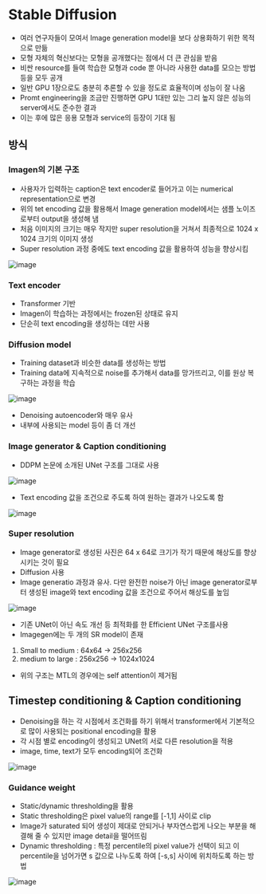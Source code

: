 # Stable Diffusion

- 여러 연구자들이 모여서 Image generation model을 보다 상용화하기 위한 목적으로 만듦
- 모형 자체의 혁신보다는 모형을 공개했다는 점에서 더 큰 관심을 받음
- 비싼 resource를 들여 학습한 모형과 code 뿐 아니라 사용한 data를 모으는 방법 등을 모두 공개
- 일반 GPU 1장으로도 충분히 추론할 수 있을 정도로 효율적이며 성능이 잘 나옴
- Promt engineering을 조금만 진행하면 GPU 1대만 있는 그리 높지 않은 성능의 server에서도 준수한 결과
- 이는 후에 많은 응용 모형과 service의 등장이 기대 됨

## 방식

### Imagen의 기본 구조
- 사용자가 입력하는 caption은 text encoder로 들어가고 이는 numerical representation으로 변경
- 위의 tet encoding 값을 활용해서 Image generation model에서는 샘플 노이즈로부터 output을 생성해 냄
- 처음 이미지의 크기는 매우 작지만 super resolution을 거쳐서 최종적으로 1024 x 1024 크기의 이미지 생성
- Super resolution 과정 중에도 text encoding 값을 활용하여 성능을 향상시킴

![image](https://user-images.githubusercontent.com/80622859/204794471-62eed031-70eb-491f-9313-bd1e9365881a.png)

### Text encoder
- Transformer 기반
- Imagen이 학습하는 과정에서는 frozen된 상태로 유지
- 단순히 text encoding을 생성하는 데만 사용

### Diffusion model
- Training dataset과 비슷한 data를 생성하는 방법
- Training data에 지속적으로 noise를 추가해서 data를 망가뜨리고, 이를 원상 복구하는 과정을 학습

![image](https://user-images.githubusercontent.com/80622859/206161609-7d384fd9-b32f-4133-8ced-600ece8755ab.png)

- Denoising autoencoder와 매우 유사
- 내부에 사용되는 model 등이 좀 더 개선

### Image generator & Caption conditioning
- DDPM 논문에 소개된 UNet 구조를 그대로 사용

![image](https://user-images.githubusercontent.com/80622859/206161903-4f79909e-be16-4457-99b3-7a264a35d4ed.png)

- Text encoding 값을 조건으로 주도록 하여 원하는 결과가 나오도록 함

![image](https://user-images.githubusercontent.com/80622859/206162042-fddec6d4-8e57-4b96-a1d3-976a7961152d.png)

### Super resolution
- Image generator로 생성된 사진은 64 x 64로 크기가 작기 때문에 해상도를 향상시키는 것이 필요
- Diffusion 사용
- Image generatio 과정과 유사. 다만 완전한 noise가 아닌 image generator로부터 생성된 image와 text encoding 값을 조건으로 주어서 해상도를 높임

![image](https://user-images.githubusercontent.com/80622859/206162716-ba176156-d05b-40e3-9054-4a83334202f8.png)

- 기존 UNet이 아닌 속도 개선 등 최적화를 한 Efficient UNet 구조를사용
- Imagegen에는 두 개의 SR model이 존재
1. Small to medium : 64x64 -> 256x256
2. medium to large : 256x256 -> 1024x1024
- 위의 구조는 MTL의 경우에는 self attention이 제거됨

## Timestep conditioning & Caption conditioning
- Denoising을 하는 각 시점에서 조건화를 하기 위해서 transformer에서 기본적으로 많이 사용되는 positional encoding을 활용
- 각 시점 별로 encoding이 생성되고 UNet의 서로 다른 resolution을 적용
- image, time, text가 모두 encoding되어 조건화

![image](https://user-images.githubusercontent.com/80622859/206163686-1f71c14c-c182-42cc-ac83-aea7e6984395.png)

### Guidance weight
- Static/dynamic thresholding을 활용
- Static thresholding은 pixel value의 range를 [-1,1] 사이로 clip
- Image가 saturated 되어 생성이 제대로 안되거나 부자연스럽게 나오는 부분을 해결해 줄 수 있지만 image detail을 떨어뜨림
- Dynamic thresholding : 특정 percentile의 pixel value가 선택이 되고 이 percentile을 넘어가면 s 값으로 나누도록 하여 [-s,s] 사이에 위치하도록 하는 방법

![image](https://user-images.githubusercontent.com/80622859/206164897-e22cad03-dae6-44cc-ba17-153893b3fab6.png)
